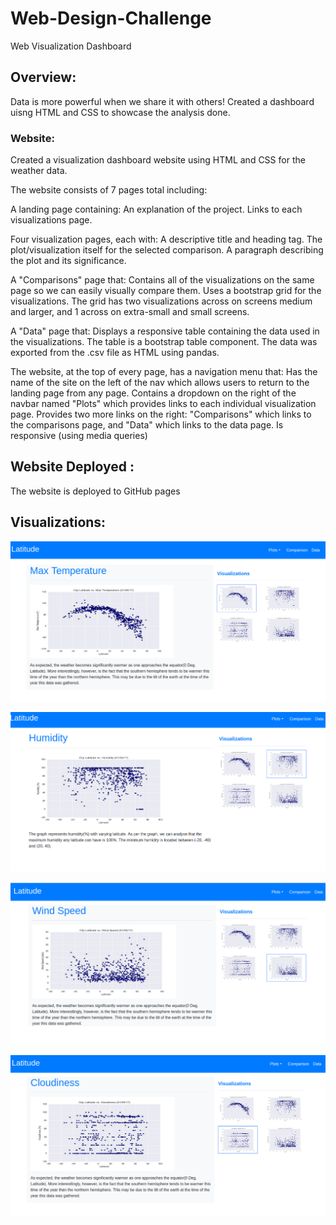 # Web-Design-Challenge
Web Visualization Dashboard

## Overview:
Data is more powerful when we share it with others! Created a dashboard uisng HTML and CSS to showcase the analysis done.

### Website:
Created a visualization dashboard website using HTML and CSS for the weather data.

The website consists of 7 pages total including:

A landing page containing:
    An explanation of the project.
    Links to each visualizations page.

Four visualization pages, each with:
    A descriptive title and heading tag.
    The plot/visualization itself for the selected comparison.
    A paragraph describing the plot and its significance.

A "Comparisons" page that:
    Contains all of the visualizations on the same page so we can easily visually compare them.
    Uses a bootstrap grid for the visualizations.
    The grid has two visualizations across on screens medium and larger, and 1 across on extra-small and small screens.

A "Data" page that:
    Displays a responsive table containing the data used in the visualizations.
    The table is a bootstrap table component.
    The data was exported from the .csv file as HTML using pandas.

The website, at the top of every page, has a navigation menu that:
    Has the name of the site on the left of the nav which allows users to return to the landing page from any page.
    Contains a dropdown on the right of the navbar named "Plots" which provides links to each individual visualization page.
    Provides two more links on the right: "Comparisons" which links to the comparisons page, and "Data" which links to the data page.
    Is responsive (using media queries)

## Website Deployed :
The website is deployed to GitHub pages

## Visualizations:
![plot](assets/images/temp.png)

![plot](assets/images/humidity.png)

![plot](assets/images/wind.png)

![plot](assets/images/cloudiness.png)